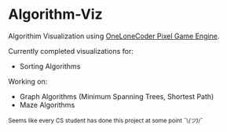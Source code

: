 # Algorithm-Viz

Algorithim Visualization using [OneLoneCoder Pixel Game Engine](https://github.com/OneLoneCoder/olcPixelGameEngine). 

Currently completed visualizations for:
  - Sorting Algorithms

Working on: 
  - Graph Algorithms (Minimum Spanning Trees, Shortest Path)
  - Maze Algorithms

<sup>Seems like every CS student has done this project at some point ¯\\_(ツ)_/¯</sup>